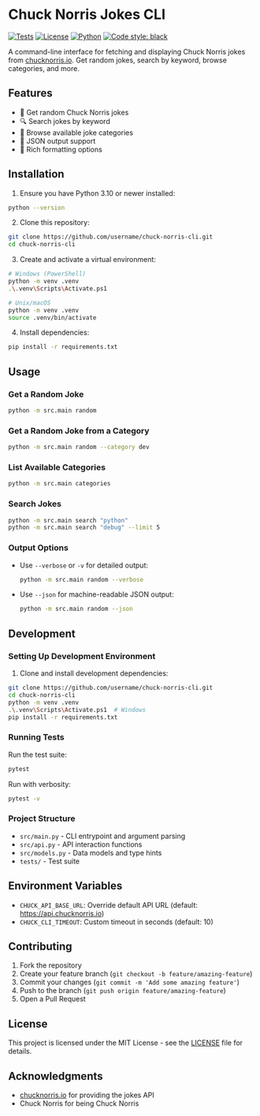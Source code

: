 # Chuck Norris Jokes CLI

[![Tests](https://github.com/username/chuck-norris-cli/actions/workflows/tests.yml/badge.svg)](https://github.com/username/chuck-norris-cli/actions/workflows/tests.yml)
[![License](https://img.shields.io/badge/license-MIT-blue.svg)](https://opensource.org/licenses/MIT)
[![Python](https://img.shields.io/badge/python-3.10%2B-blue)](https://www.python.org/downloads/)
[![Code style: black](https://img.shields.io/badge/code%20style-black-000000.svg)](https://github.com/psf/black)

A command-line interface for fetching and displaying Chuck Norris jokes from [chucknorris.io](https://api.chucknorris.io/). Get random jokes, search by keyword, browse categories, and more.

## Features

- 🎲 Get random Chuck Norris jokes
- 🔍 Search jokes by keyword
- 📂 Browse available joke categories
- 💾 JSON output support
- 🎨 Rich formatting options

## Installation

1. Ensure you have Python 3.10 or newer installed:
```bash
python --version
```

2. Clone this repository:
```bash
git clone https://github.com/username/chuck-norris-cli.git
cd chuck-norris-cli
```

3. Create and activate a virtual environment:
```bash
# Windows (PowerShell)
python -m venv .venv
.\.venv\Scripts\Activate.ps1

# Unix/macOS
python -m venv .venv
source .venv/bin/activate
```

4. Install dependencies:
```bash
pip install -r requirements.txt
```

## Usage

### Get a Random Joke
```bash
python -m src.main random
```

### Get a Random Joke from a Category
```bash
python -m src.main random --category dev
```

### List Available Categories
```bash
python -m src.main categories
```

### Search Jokes
```bash
python -m src.main search "python"
python -m src.main search "debug" --limit 5
```

### Output Options
- Use `--verbose` or `-v` for detailed output:
  ```bash
  python -m src.main random --verbose
  ```
- Use `--json` for machine-readable JSON output:
  ```bash
  python -m src.main random --json
  ```

## Development

### Setting Up Development Environment

1. Clone and install development dependencies:
```bash
git clone https://github.com/username/chuck-norris-cli.git
cd chuck-norris-cli
python -m venv .venv
.\.venv\Scripts\Activate.ps1  # Windows
pip install -r requirements.txt
```

### Running Tests

Run the test suite:
```bash
pytest
```

Run with verbosity:
```bash
pytest -v
```

### Project Structure

- `src/main.py` - CLI entrypoint and argument parsing
- `src/api.py` - API interaction functions
- `src/models.py` - Data models and type hints
- `tests/` - Test suite

## Environment Variables

- `CHUCK_API_BASE_URL`: Override default API URL (default: https://api.chucknorris.io)
- `CHUCK_CLI_TIMEOUT`: Custom timeout in seconds (default: 10)

## Contributing

1. Fork the repository
2. Create your feature branch (`git checkout -b feature/amazing-feature`)
3. Commit your changes (`git commit -m 'Add some amazing feature'`)
4. Push to the branch (`git push origin feature/amazing-feature`)
5. Open a Pull Request

## License

This project is licensed under the MIT License - see the [LICENSE](LICENSE) file for details.

## Acknowledgments

- [chucknorris.io](https://api.chucknorris.io/) for providing the jokes API
- Chuck Norris for being Chuck Norris
